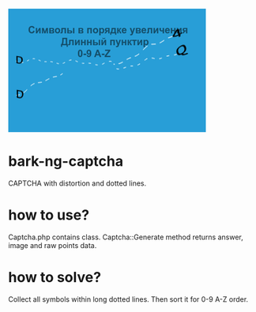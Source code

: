 ![captcha screenshot](/CAPTCHAImage2.png)
<br>
# bark-ng-captcha
CAPTCHA with distortion and dotted lines.
# how to use?
Captcha.php contains class.
Captcha::Generate method returns answer, image and raw points data.
# how to solve?
Collect all symbols within long dotted lines. Then sort it for 0-9 A-Z order.
